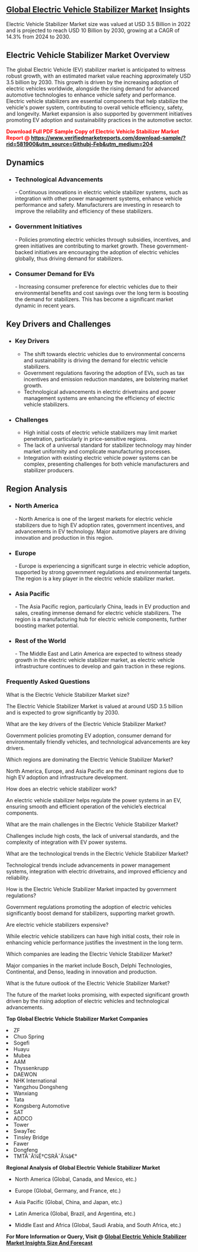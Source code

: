 <h2><a href="https://www.verifiedmarketreports.com/download-sample/?rid=581900&amp;utm_source=Githubj&amp;utm_medium=204" target="_blank">Global Electric Vehicle Stabilizer Market</a> Insights</h2><p>Electric Vehicle Stabilizer Market size was valued at USD 3.5 Billion in 2022 and is projected to reach USD 10 Billion by 2030, growing at a CAGR of 14.3% from 2024 to 2030.</p><p><h2>Electric Vehicle Stabilizer Market Overview</h2> <p>The global Electric Vehicle (EV) stabilizer market is anticipated to witness robust growth, with an estimated market value reaching approximately USD 3.5 billion by 2030. This growth is driven by the increasing adoption of electric vehicles worldwide, alongside the rising demand for advanced automotive technologies to enhance vehicle safety and performance. Electric vehicle stabilizers are essential components that help stabilize the vehicle's power system, contributing to overall vehicle efficiency, safety, and longevity. Market expansion is also supported by government initiatives promoting EV adoption and sustainability practices in the automotive sector. </p> <p><strong><p><span class=""><span style="color: #ff0000;"><strong>Download Full PDF Sample Copy of Electric Vehicle Stabilizer Market Report</strong> @ </span><a href="https://www.verifiedmarketreports.com/download-sample/?rid=581900&amp;utm_source=Githubj-Feb&amp;utm_medium=204" target="_blank">https://www.verifiedmarketreports.com/download-sample/?rid=581900&amp;utm_source=Githubj-Feb&amp;utm_medium=204</a></span></p></strong></p> <h2>Dynamics</h2> <ul> <li><h3>Technological Advancements</h3> - Continuous innovations in electric vehicle stabilizer systems, such as integration with other power management systems, enhance vehicle performance and safety. Manufacturers are investing in research to improve the reliability and efficiency of these stabilizers.</li> <li><h3>Government Initiatives</h3> - Policies promoting electric vehicles through subsidies, incentives, and green initiatives are contributing to market growth. These government-backed initiatives are encouraging the adoption of electric vehicles globally, thus driving demand for stabilizers.</li> <li><h3>Consumer Demand for EVs</h3> - Increasing consumer preference for electric vehicles due to their environmental benefits and cost savings over the long term is boosting the demand for stabilizers. This has become a significant market dynamic in recent years.</li> </ul> <h2>Key Drivers and Challenges</h2> <ul> <li><h3>Key Drivers</h3> <ul> <li>The shift towards electric vehicles due to environmental concerns and sustainability is driving the demand for electric vehicle stabilizers.</li> <li>Government regulations favoring the adoption of EVs, such as tax incentives and emission reduction mandates, are bolstering market growth.</li> <li>Technological advancements in electric drivetrains and power management systems are enhancing the efficiency of electric vehicle stabilizers.</li> </ul> </li> <li><h3>Challenges</h3> <ul> <li>High initial costs of electric vehicle stabilizers may limit market penetration, particularly in price-sensitive regions.</li> <li>The lack of a universal standard for stabilizer technology may hinder market uniformity and complicate manufacturing processes.</li> <li>Integration with existing electric vehicle power systems can be complex, presenting challenges for both vehicle manufacturers and stabilizer producers.</li> </ul> </li> </ul> <h2>Region Analysis</h2> <ul> <li><h3>North America</h3> - North America is one of the largest markets for electric vehicle stabilizers due to high EV adoption rates, government incentives, and advancements in EV technology. Major automotive players are driving innovation and production in this region.</li> <li><h3>Europe</h3> - Europe is experiencing a significant surge in electric vehicle adoption, supported by strong government regulations and environmental targets. The region is a key player in the electric vehicle stabilizer market.</li> <li><h3>Asia Pacific</h3> - The Asia Pacific region, particularly China, leads in EV production and sales, creating immense demand for electric vehicle stabilizers. The region is a manufacturing hub for electric vehicle components, further boosting market potential.</li> <li><h3>Rest of the World</h3> - The Middle East and Latin America are expected to witness steady growth in the electric vehicle stabilizer market, as electric vehicle infrastructure continues to develop and gain traction in these regions.</li> </ul> <h3>Frequently Asked Questions</h3> <p>What is the Electric Vehicle Stabilizer Market size?</p> <p>The Electric Vehicle Stabilizer Market is valued at around USD 3.5 billion and is expected to grow significantly by 2030.</p> <p>What are the key drivers of the Electric Vehicle Stabilizer Market?</p> <p>Government policies promoting EV adoption, consumer demand for environmentally friendly vehicles, and technological advancements are key drivers.</p> <p>Which regions are dominating the Electric Vehicle Stabilizer Market?</p> <p>North America, Europe, and Asia Pacific are the dominant regions due to high EV adoption and infrastructure development.</p> <p>How does an electric vehicle stabilizer work?</p> <p>An electric vehicle stabilizer helps regulate the power systems in an EV, ensuring smooth and efficient operation of the vehicle’s electrical components.</p> <p>What are the main challenges in the Electric Vehicle Stabilizer Market?</p> <p>Challenges include high costs, the lack of universal standards, and the complexity of integration with EV power systems.</p> <p>What are the technological trends in the Electric Vehicle Stabilizer Market?</p> <p>Technological trends include advancements in power management systems, integration with electric drivetrains, and improved efficiency and reliability.</p> <p>How is the Electric Vehicle Stabilizer Market impacted by government regulations?</p> <p>Government regulations promoting the adoption of electric vehicles significantly boost demand for stabilizers, supporting market growth.</p> <p>Are electric vehicle stabilizers expensive?</p> <p>While electric vehicle stabilizers can have high initial costs, their role in enhancing vehicle performance justifies the investment in the long term.</p> <p>Which companies are leading the Electric Vehicle Stabilizer Market?</p> <p>Major companies in the market include Bosch, Delphi Technologies, Continental, and Denso, leading in innovation and production.</p> <p>What is the future outlook of the Electric Vehicle Stabilizer Market?</p> <p>The future of the market looks promising, with expected significant growth driven by the rising adoption of electric vehicles and technological advancements.</p> </p><p><strong>Top Global Electric Vehicle Stabilizer Market Companies</strong></p><div data-test-id=""><p><li>ZF</li><li> Chuo Spring</li><li> Sogefi</li><li> Huayu</li><li> Mubea</li><li> AAM</li><li> Thyssenkrupp</li><li> DAEWON</li><li> NHK International</li><li> Yangzhou Dongsheng</li><li> Wanxiang</li><li> Tata</li><li> Kongsberg Automotive</li><li> SAT</li><li> ADDCO</li><li> Tower</li><li> SwayTec</li><li> Tinsley Bridge</li><li> Fawer</li><li> Dongfeng</li><li> TMTÃ¯Â¼Ë†CSRÃ¯Â¼â€°</li></p><div><strong>Regional Analysis of&nbsp;Global Electric Vehicle Stabilizer Market</strong></div><ul><li dir="ltr"><p dir="ltr">North America&nbsp;(Global, Canada, and Mexico, etc.)</p></li><li dir="ltr"><p dir="ltr">Europe (Global, Germany, and France, etc.)</p></li><li dir="ltr"><p dir="ltr">Asia Pacific&nbsp;(Global, China, and Japan, etc.)</p></li><li dir="ltr"><p dir="ltr">Latin America&nbsp;(Global, Brazil, and Argentina, etc.)</p></li><li dir="ltr">Middle East and Africa&nbsp;(Global, Saudi Arabia, and South Africa, etc.)</li></ul><p><strong>For More Information or Query, Visit @&nbsp;</strong><strong><a href="https://www.verifiedmarketreports.com/product/electric-vehicle-stabilizer-market/?utm_source=Githubj&amp;utm_medium=204" target="_blank">Global Electric Vehicle Stabilizer Market Insights Size And Forecast</a></strong></p></div>
